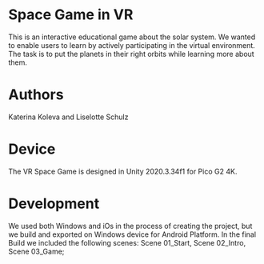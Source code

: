 # Space Game in VR
This is an interactive educational game about the solar system. We wanted to enable users to learn by actively participating in the virtual environment. 
The task is to put the planets in their right orbits while learning more about them.

# Authors
Katerina Koleva and Liselotte Schulz

# Device
The VR Space Game is designed in Unity 2020.3.34f1 for Pico G2 4K. 

# Development
We used both Windows and iOs in the process of creating the project, but we build and exported on Windows device for Android Platform.
In the final Build we included the following scenes: Scene 01_Start, Scene 02_Intro, Scene 03_Game;

